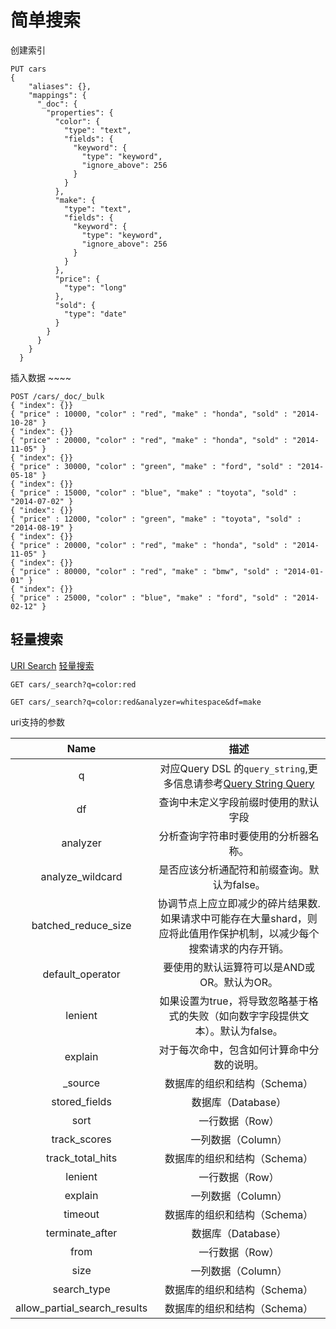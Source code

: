 # 简单搜索  
创建索引    
```
PUT cars
{
    "aliases": {},
    "mappings": {
      "_doc": {
        "properties": {
          "color": {
            "type": "text",
            "fields": {
              "keyword": {
                "type": "keyword",
                "ignore_above": 256
              }
            }
          },
          "make": {
            "type": "text",
            "fields": {
              "keyword": {
                "type": "keyword",
                "ignore_above": 256
              }
            }
          },
          "price": {
            "type": "long"
          },
          "sold": {
            "type": "date"
          }
        }
      }
    }
  }
```

插入数据   ~~~~
```
POST /cars/_doc/_bulk
{ "index": {}}
{ "price" : 10000, "color" : "red", "make" : "honda", "sold" : "2014-10-28" }
{ "index": {}}
{ "price" : 20000, "color" : "red", "make" : "honda", "sold" : "2014-11-05" }
{ "index": {}}
{ "price" : 30000, "color" : "green", "make" : "ford", "sold" : "2014-05-18" }
{ "index": {}}
{ "price" : 15000, "color" : "blue", "make" : "toyota", "sold" : "2014-07-02" }
{ "index": {}}
{ "price" : 12000, "color" : "green", "make" : "toyota", "sold" : "2014-08-19" }
{ "index": {}}
{ "price" : 20000, "color" : "red", "make" : "honda", "sold" : "2014-11-05" }
{ "index": {}}
{ "price" : 80000, "color" : "red", "make" : "bmw", "sold" : "2014-01-01" }
{ "index": {}}
{ "price" : 25000, "color" : "blue", "make" : "ford", "sold" : "2014-02-12" }
```
## 轻量搜索   
[URI Search](https://www.elastic.co/guide/en/elasticsearch/reference/6.4/search-uri-request.html) 
[轻量搜索](https://www.elastic.co/guide/cn/elasticsearch/guide/current/search-lite.html)     
```
GET cars/_search?q=color:red

GET cars/_search?q=color:red&analyzer=whitespace&df=make
```
uri支持的参数  
  
| Name	  | 描述  | 
|  :----:  | :----:  |
| q | 对应Query DSL 的`query_string`,更多信息请参考[Query String Query](https://www.elastic.co/guide/en/elasticsearch/reference/6.4/query-dsl-query-string-query.html) |
| df |  查询中未定义字段前缀时使用的默认字段 |
| analyzer | 分析查询字符串时要使用的分析器名称。 |
| analyze_wildcard | 是否应该分析通配符和前缀查询。默认为false。 |
| batched_reduce_size| 协调节点上应立即减少的碎片结果数.如果请求中可能存在大量shard，则应将此值用作保护机制，以减少每个搜索请求的内存开销。 |
| default_operator |  要使用的默认运算符可以是AND或OR。默认为OR。 |
| lenient | 如果设置为true，将导致忽略基于格式的失败（如向数字字段提供文本）。默认为false。 |
| explain | 对于每次命中，包含如何计算命中分数的说明。 |
| _source| 数据库的组织和结构（Schema） |
| stored_fields |  数据库（Database）|
| sort |  一行数据（Row）|
| track_scores | 一列数据（Column） |
| track_total_hits| 数据库的组织和结构（Schema） |
| lenient |  一行数据（Row）|
| explain | 一列数据（Column） |
| timeout| 数据库的组织和结构（Schema） |
| terminate_after |  数据库（Database）|
| from |  一行数据（Row）|
| size | 一列数据（Column） |
| search_type | 数据库的组织和结构（Schema） |
| allow_partial_search_results | 数据库的组织和结构（Schema） |


